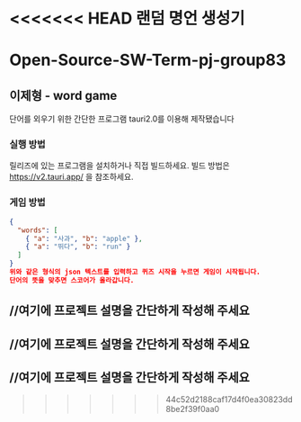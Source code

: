 <<<<<<< HEAD
랜덤 명언 생성기
=======
# Open-Source-SW-Term-pj-group83

## 이제형 - word game
단어를 외우기 위한 간단한 프로그램
tauri2.0를 이용해 제작됐습니다
### 실행 방법
릴리즈에 있는 프로그램을 설치하거나 직접 빌드하세요.
빌드 방법은 https://v2.tauri.app/ 을 참조하세요.
### 게임 방법
```json
{
  "words": [
    { "a": "사과", "b": "apple" },
    { "a": "뛰다", "b": "run" }
  ]
}
위와 같은 형식의 json 텍스트를 입력하고 퀴즈 시작을 누르면 게임이 시작됩니다.
단어의 뜻을 맞추면 스코어가 올라갑니다.
```
## //여기에 프로젝트 설명을 간단하게 작성해 주세요
## //여기에 프로젝트 설명을 간단하게 작성해 주세요
## //여기에 프로젝트 설명을 간단하게 작성해 주세요
>>>>>>> 44c52d2188caf17d4f0ea30823dd8be2f39f0aa0
